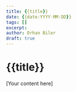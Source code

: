 ```yaml
---
title: {{title}}
date: {{date:YYYY-MM-DD}}
tags: []
excerpt: 
author: Orhan Biler
draft: true
---
```


# {{title}}

[Your content here] 